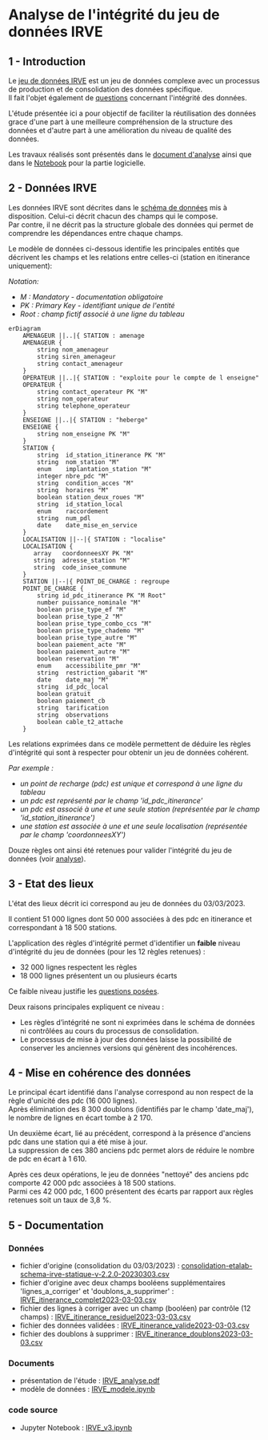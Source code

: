 # Analyse de l'intégrité du jeu de données IRVE

## 1 - Introduction
Le [jeu de données IRVE](https://doc.transport.data.gouv.fr/producteurs/infrastructures-de-recharge-de-vehicules-electriques-irve) est un jeu de données complexe avec un processus de production et de consolidation des données spécifique.     
Il fait l'objet également de [questions](https://www.data.gouv.fr/fr/datasets/5448d3e0c751df01f85d0572/#/discussions) concernant l'intégrité des données.    
    
L'étude présentée ici a pour objectif de faciliter la réutilisation des données grace d'une part à une meilleure compréhension de la structure des données et d'autre part à une amélioration du niveau de qualité des données.

Les travaux réalisés sont présentés dans le [document d'analyse](https://github.com/loco-philippe/Environmental-Sensing/blob/main/python/Validation/irve/Analyse/IRVE_analyse.pdf) ainsi que dans le [Notebook](https://github.com/loco-philippe/Environmental-Sensing/blob/version-1/python/Validation/irve/Analyse/IRVE-v3.ipynb) pour la partie logicielle.

## 2 - Données IRVE
Les données IRVE sont décrites dans le [schéma de données](https://schema.data.gouv.fr/etalab/schema-irve-statique/2.2.0/documentation.html) mis à disposition. Celui-ci décrit chacun des champs qui le compose.      
Par contre, il ne décrit pas la structure globale des données qui permet de comprendre les dépendances entre chaque champs.    
    
Le modèle de données ci-dessous identifie les principales entités que décrivent les champs et les relations entre celles-ci (station en itinerance uniquement):

*Notation:*
- *M : Mandatory - documentation obligatoire*
- *PK : Primary Key - identifiant unique de l'entité*
- *Root : champ fictif associé à une ligne du tableau*
```mermaid
erDiagram
    AMENAGEUR ||..|{ STATION : amenage
    AMENAGEUR {
        string nom_amenageur
        string siren_amenageur
        string contact_amenageur 
    }
    OPERATEUR ||..|{ STATION : "exploite pour le compte de l enseigne"
    OPERATEUR {
        string contact_operateur PK "M"
        string nom_operateur 
        string telephone_operateur 
    }
    ENSEIGNE ||..|{ STATION : "heberge"
    ENSEIGNE {
        string nom_enseigne PK "M" 
    }
    STATION {
        string  id_station_itinerance PK "M"
        string  nom_station "M"
        enum    implantation_station "M"
        integer nbre_pdc "M"
        string  condition_acces "M"
        string  horaires "M"
        boolean station_deux_roues "M"
        string  id_station_local
        enum    raccordement
        string  num_pdl
        date    date_mise_en_service 
    }
    LOCALISATION ||--|{ STATION : "localise"
    LOCALISATION {
       array   coordonneesXY PK "M"
       string  adresse_station "M"
       string  code_insee_commune 
    }
    STATION ||--|{ POINT_DE_CHARGE : regroupe
    POINT_DE_CHARGE {
        string id_pdc_itinerance PK "M Root"
        number puissance_nominale "M"
        boolean prise_type_ef "M"
        boolean prise_type_2 "M"
        boolean prise_type_combo_ccs "M"
        boolean prise_type_chademo "M"
        boolean prise_type_autre "M"
        boolean paiement_acte "M"
        boolean paiement_autre "M"
        boolean reservation "M"
        enum    accessibilite_pmr "M"
        string  restriction_gabarit "M"
        date    date_maj "M"
        string  id_pdc_local
        boolean gratuit
        boolean paiement_cb
        string  tarification
        string  observations
        boolean cable_t2_attache 
    }
```
Les relations exprimées dans ce modèle permettent de déduire les règles d'intégrité qui sont à respecter pour obtenir un jeu de données cohérent.    
    
*Par exemple :*
- *un point de recharge (pdc) est unique et correspond à une ligne du tableau*
- *un pdc est représenté par le champ 'id_pdc_itinerance'*
- *un pdc est associé à une et une seule station (représentée par le champ 'id_station_itinerance')*
- *une station est associée à une et une seule localisation (représentée par le champ 'coordonneesXY')*    
    
Douze règles ont ainsi été retenues pour valider l'intégrité du jeu de données (voir [analyse](https://github.com/loco-philippe/Environmental-Sensing/blob/main/python/Validation/irve/Analyse/IRVE_analyse.pdf)).

## 3 - Etat des lieux
L'état des lieux décrit ici correspond au jeu de données du 03/03/2023.    
    
Il contient 51 000 lignes dont 50 000 associées à des pdc en itinerance et correspondant à 18 500 stations.   
    
L'application des règles d'intégrité permet d'identifier un **faible** niveau d'intégrité du jeu de données (pour les 12 règles retenues) :
- 32 000 lignes respectent les règles
- 18 000 lignes présentent un ou plusieurs écarts
    
Ce faible niveau justifie les [questions posées](https://www.data.gouv.fr/fr/datasets/5448d3e0c751df01f85d0572/#/discussions).   
    
Deux raisons principales expliquent ce niveau :
- Les règles d’intégrité ne sont ni exprimées dans le schéma de données ni contrôlées au cours du processus de consolidation.
- Le processus de mise à jour des données laisse la possibilité de conserver les anciennes versions qui génèrent des incohérences.

## 4 - Mise en cohérence des données
Le principal écart identifié dans l'analyse correspond au non respect de la règle d'unicité des pdc (16 000 lignes).     
Après élimination des 8 300 doublons (identifiés par le champ 'date_maj'), le nombre de lignes en écart tombe à 2 170.    
    
Un deuxième écart, lié au précédent, correspond à la présence d'anciens pdc dans une station qui a été mise à jour.    
La suppression de ces 380 anciens pdc permet alors de réduire le nombre de pdc en écart à 1 610.    
    
Après ces deux opérations, le jeu de données "nettoyé" des anciens pdc comporte 42 000 pdc associées à 18 500 stations.     
Parmi ces 42 000 pdc, 1 600 présentent des écarts par rapport aux règles retenues soit un taux de 3,8 %.

## 5 - Documentation

### Données
- fichier d'origine (consolidation du 03/03/2023) : [consolidation-etalab-schema-irve-statique-v-2.2.0-20230303.csv](https://github.com/loco-philippe/Environmental-Sensing/blob/version-1/python/Validation/irve/Analyse/consolidation-etalab-schema-irve-statique-v-2.2.0-20230303.csv)
- fichier d'origine avec deux champs booléens supplémentaires 'lignes_a_corriger' et 'doublons_a_supprimer' : [IRVE_itinerance_complet2023-03-03.csv](https://github.com/loco-philippe/Environmental-Sensing/blob/version-1/python/Validation/irve/Analyse/IRVE_itinerance_complet2023-03-03.csv)
- fichier des lignes à corriger avec un champ (booléen) par contrôle (12 champs) : [IRVE_itinerance_residuel2023-03-03.csv](https://github.com/loco-philippe/Environmental-Sensing/blob/version-1/python/Validation/irve/Analyse/IRVE_itinerance_residuel2023-03-03.csv)
- fichier des données validées : [IRVE_itinerance_valide2023-03-03.csv](https://github.com/loco-philippe/Environmental-Sensing/blob/version-1/python/Validation/irve/Analyse/IRVE_itinerance_valide2023-03-03.csv)
- fichier des doublons à supprimer : [IRVE_itinerance_doublons2023-03-03.csv](https://github.com/loco-philippe/Environmental-Sensing/blob/version-1/python/Validation/irve/Analyse/IRVE_itinerance_doublons2023-03-03.csv)

### Documents
- présentation de l'étude : [IRVE_analyse.pdf](https://github.com/loco-philippe/Environmental-Sensing/blob/version-1/python/Validation/irve/Analyse/IRVE_analyse.pdf)
- modèle de données : [IRVE_modele.ipynb](https://github.com/loco-philippe/Environmental-Sensing/blob/version-1/python/Validation/irve/Analyse/IRVE_modele.ipynb)

### code source
- Jupyter Notebook : [IRVE_v3.ipynb](https://github.com/loco-philippe/Environmental-Sensing/blob/version-1/python/Validation/irve/Analyse/IRVE_v3.ipynb)
